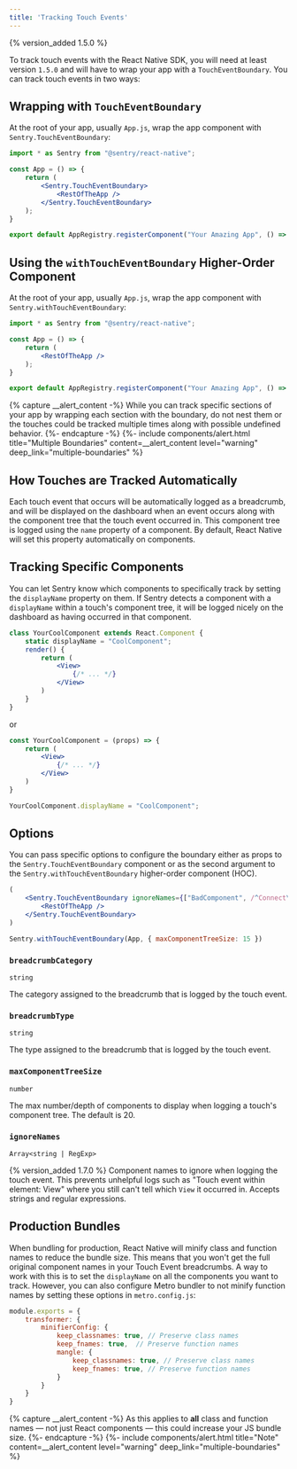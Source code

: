 ```yaml
---
title: 'Tracking Touch Events'
---
```


{% version_added 1.5.0 %}

To track touch events with the React Native SDK, you will need at least version `1.5.0` and will have to wrap your app with a `TouchEventBoundary`. You can track touch events in two ways:

## Wrapping with `TouchEventBoundary`
At the root of your app, usually `App.js`, wrap the app component with `Sentry.TouchEventBoundary`:

```jsx
import * as Sentry from "@sentry/react-native";

const App = () => {
    return (
        <Sentry.TouchEventBoundary>
            <RestOfTheApp />
        </Sentry.TouchEventBoundary>
    );
}

export default AppRegistry.registerComponent("Your Amazing App", () => App);;
```

## Using the `withTouchEventBoundary` Higher-Order Component

At the root of your app, usually `App.js`, wrap the app component with `Sentry.withTouchEventBoundary`:

```jsx
import * as Sentry from "@sentry/react-native";

const App = () => {
    return (
        <RestOfTheApp />
    );
}

export default AppRegistry.registerComponent("Your Amazing App", () => Sentry.withTouchEventBoundary(App));;
```

{% capture __alert_content -%}
While you can track specific sections of your app by wrapping each section with the boundary, do not nest them or the touches could be tracked multiple times along with possible undefined behavior.
{%- endcapture -%}
{%- include components/alert.html
  title="Multiple Boundaries"
  content=__alert_content
  level="warning"
  deep_link="multiple-boundaries"
%}

## How Touches are Tracked Automatically
Each touch event that occurs will be automatically logged as a breadcrumb, and will be displayed on the dashboard when an event occurs along with the component tree that the touch event occurred in. This component tree is logged using the `name` property of a component. By default, React Native will set this property automatically on components.

## Tracking Specific Components
You can let Sentry know which components to specifically track by setting the `displayName` property on them. If Sentry detects a component with a `displayName` within a touch's component tree, it will be logged nicely on the dashboard as having occurred in that component.
```jsx
class YourCoolComponent extends React.Component {
    static displayName = "CoolComponent";
    render() {
        return (
            <View>
                {/* ... */}
            </View>
        )
    }
}
```
or
```jsx
const YourCoolComponent = (props) => {
    return (
        <View>
            {/* ... */}
        </View>
    )
}

YourCoolComponent.displayName = "CoolComponent";
```

## Options

You can pass specific options to configure the boundary either as props to the `Sentry.TouchEventBoundary` component or as the second argument to the `Sentry.withTouchEventBoundary` higher-order component (HOC).

```jsx
(
    <Sentry.TouchEventBoundary ignoreNames={["BadComponent", /^Connect\(/, /^LibraryComponent$/]} >
        <RestOfTheApp />
    </Sentry.TouchEventBoundary>
)
```

```jsx
Sentry.withTouchEventBoundary(App, { maxComponentTreeSize: 15 })
```

### `breadcrumbCategory`
`string`

The category assigned to the breadcrumb that is logged by the touch event.

### `breadcrumbType`
`string`

The type assigned to the breadcrumb that is logged by the touch event.

### `maxComponentTreeSize`
`number`

The max number/depth of components to display when logging a touch's component tree. The default is 20.

### `ignoreNames`
`Array<string | RegExp>`

{% version_added 1.7.0 %} Component names to ignore when logging the touch event. This prevents unhelpful logs such as "Touch event within element: View" where you still can't tell which `View` it occurred in. Accepts strings and regular expressions.

## Production Bundles

When bundling for production, React Native will minify class and function names to reduce the bundle size. This means that you won't get the full original component names in your Touch Event breadcrumbs. A way to work with this is to set the `displayName` on all the components you want to track. However, you can also configure Metro bundler to not minify function names by setting these options in `metro.config.js`:

```js
module.exports = {
    transformer: {
        minifierConfig: {
            keep_classnames: true, // Preserve class names
            keep_fnames: true,  // Preserve function names
            mangle: {
                keep_classnames: true, // Preserve class names
                keep_fnames: true, // Preserve function names
            }
        }
    }
}
```
{% capture __alert_content -%}
As this applies to **all** class and function names — not just React components — this could increase your JS bundle size. 
{%- endcapture -%}
{%- include components/alert.html
  title="Note"
  content=__alert_content
  level="warning"
  deep_link="multiple-boundaries"
%}
